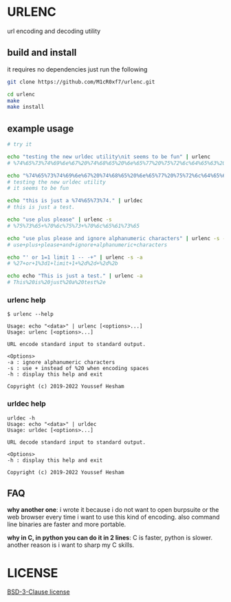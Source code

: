 # URLENC

url encoding and decoding utility

## build and install

it requires no dependencies just run the following

```bash
git clone https://github.com/M1cR0xf7/urlenc.git

cd urlenc
make
make install
```

## example usage

```bash
# try it

echo "testing the new urldec utility\nit seems to be fun" | urlenc
# %74%65%73%74%69%6e%67%20%74%68%65%20%6e%65%77%20%75%72%6c%64%65%63%20%75%74%69%6c%69%74%79%0a%69%74%20%73%65%65%6d%73%20%74%6f%20%62%65%20%66%75%6e

echo "%74%65%73%74%69%6e%67%20%74%68%65%20%6e%65%77%20%75%72%6c%64%65%63%20%75%74%69%6c%69%74%79%0a%69%74%20%73%65%65%6d%73%20%74%6f%20%62%65%20%66%75%6e" | urldec
# testing the new urldec utility
# it seems to be fun

echo "this is just a %74%65%73%74." | urldec
# this is just a test.

echo "use plus please" | urlenc -s
# %75%73%65+%70%6c%75%73+%70%6c%65%61%73%65

echo "use plus please and ignore alphanumeric characters" | urlenc -s -a
# use+plus+please+and+ignore+alphanumeric+characters

echo "' or 1=1 limit 1 -- -+" | urlenc -s -a
# %27+or+1%3d1+limit+1+%2d%2d+%2d%2b

echo echo "This is just a test." | urlenc -a
# This%20is%20just%20a%20test%2e
```

### urlenc help
```text
$ urlenc --help

Usage: echo "<data>" | urlenc [<options>...]
Usage: urlenc [<options>...]

URL encode standard input to standard output.

<Options>
-a : ignore alphanumeric characters
-s : use + instead of %20 when encoding spaces
-h : display this help and exit

Copyright (c) 2019-2022 Youssef Hesham
```

### urldec help
```text
urldec -h
Usage: echo "<data>" | urldec
Usage: urldec [<options>...]

URL decode standard input to standard output.

<Options>
-h : display this help and exit

Copyright (c) 2019-2022 Youssef Hesham
```

## FAQ
**why another one**:
i wrote it because i do not want to open burpsuite or the web browser every time i want to use this kind of encoding.
also command line binaries are faster and more portable.

**why in C, in python you can do it in 2 lines**:
C is faster, python is slower. another reason is i want to sharp my C skills.

# LICENSE
[BSD-3-Clause license](COPYING)
